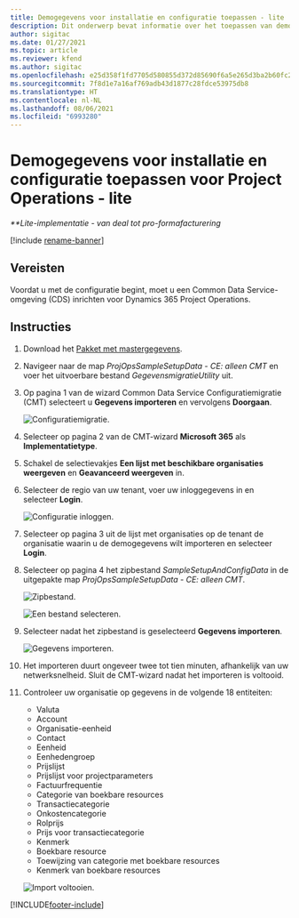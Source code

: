 ```yaml
---
title: Demogegevens voor installatie en configuratie toepassen - lite
description: Dit onderwerp bevat informatie over het toepassen van demo- en configuratiegegevens voor Project Operations.
author: sigitac
ms.date: 01/27/2021
ms.topic: article
ms.reviewer: kfend
ms.author: sigitac
ms.openlocfilehash: e25d358f1fd7705d580855d372d85690f6a5e265d3ba2b60fc26742bf3edc86f
ms.sourcegitcommit: 7f8d1e7a16af769adb43d1877c28fdce53975db8
ms.translationtype: HT
ms.contentlocale: nl-NL
ms.lasthandoff: 08/06/2021
ms.locfileid: "6993280"
---
```

# <a name="apply-demo-setup-and-configuration-data-for-project-operations---lite"></a>Demogegevens voor installatie en configuratie toepassen voor Project Operations - lite 

_**Lite-implementatie - van deal tot pro-formafacturering_

[!include [rename-banner](~/includes/cc-data-platform-banner.md)]

## <a name="prerequisites"></a>Vereisten

Voordat u met de configuratie begint, moet u een Common Data Service-omgeving (CDS) inrichten voor Dynamics 365 Project Operations.


## <a name="instructions"></a>Instructies

1. Download het [Pakket met mastergegevens](https://download.microsoft.com/download/3/4/1/341bf279-a64f-4baa-af31-ce624859b518/ProjOpsSampleSetupData-%20CE%20only.zip). 
2. Navigeer naar de map *ProjOpsSampleSetupData - CE: alleen CMT* en voer het uitvoerbare bestand *GegevensmigratieUtility* uit.
3. Op pagina 1 van de wizard Common Data Service Configuratiemigratie (CMT) selecteert u **Gegevens importeren** en vervolgens **Doorgaan**.

    ![Configuratiemigratie.](./media/1ConfigurationMigration.png)

4. Selecteer op pagina 2 van de CMT-wizard **Microsoft 365** als **Implementatietype**.
5. Schakel de selectievakjes **Een lijst met beschikbare organisaties weergeven** en **Geavanceerd weergeven** in.
6. Selecteer de regio van uw tenant, voer uw inloggegevens in en selecteer **Login**.

   ![Configuratie inloggen.](./media/2ConfigurationSignin.png)

7. Selecteer op pagina 3 uit de lijst met organisaties op de tenant de organisatie waarin u de demogegevens wilt importeren en selecteer **Login**.
8. Selecteer op pagina 4 het zipbestand *SampleSetupAndConfigData* in de uitgepakte map *ProjOpsSampleSetupData - CE: alleen CMT*.

   ![Zipbestand.](./media/3ZipFile.png)

   ![Een bestand selecteren.](./media/4SelectAFile.png)

9. Selecteer nadat het zipbestand is geselecteerd **Gegevens importeren**.

   ![Gegevens importeren.](./media/5ImportData.png)

10. Het importeren duurt ongeveer twee tot tien minuten, afhankelijk van uw netwerksnelheid. Sluit de CMT-wizard nadat het importeren is voltooid. 
11. Controleer uw organisatie op gegevens in de volgende 18 entiteiten:

    -   Valuta
    -   Account
    -   Organisatie-eenheid
    -   Contact
    -   Eenheid
    -   Eenhedengroep
    -   Prijslijst
    -   Prijslijst voor projectparameters 
    -   Factuurfrequentie
    -   Categorie van boekbare resources
    -   Transactiecategorie
    -   Onkostencategorie
    -   Rolprijs
    -   Prijs voor transactiecategorie
    -   Kenmerk
    -   Boekbare resource
    -   Toewijzing van categorie met boekbare resources
    -   Kenmerk van boekbare resources

    ![Import voltooien.](./media/6CompleteImport.png)


[!INCLUDE[footer-include](../includes/footer-banner.md)]
